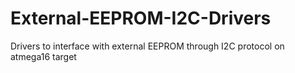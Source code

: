 # External-EEPROM-I2C-Drivers
Drivers to interface with external EEPROM through I2C protocol on atmega16 target
